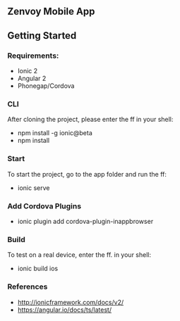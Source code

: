 Zenvoy Mobile App
-----------------

## Getting Started

### Requirements:

- Ionic 2
- Angular 2
- Phonegap/Cordova

### CLI
After cloning the project, please enter the ff in your shell:

- npm install -g ionic@beta
- npm install

### Start
To start the project, go to the app folder and run the ff:

- ionic serve

### Add Cordova Plugins
- ionic plugin add cordova-plugin-inappbrowser

### Build
To test on a real device, enter the ff. in your shell:

- ionic build ios

### References
- http://ionicframework.com/docs/v2/
- https://angular.io/docs/ts/latest/
